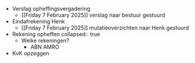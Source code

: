 - Verslag opheffingsvergadering
	- [[Friday 7 February 2025]] verslag naar bestuur gestuurd
- Eindafrekening Henk
	- [[Friday 7 February 2025]] mutatieoverzichten naar Henk gestuurd
- Rekening opheffen
  collapsed:: true
	- Welke rekeningen?
		- ABN AMRO
- KvK opzeggen
